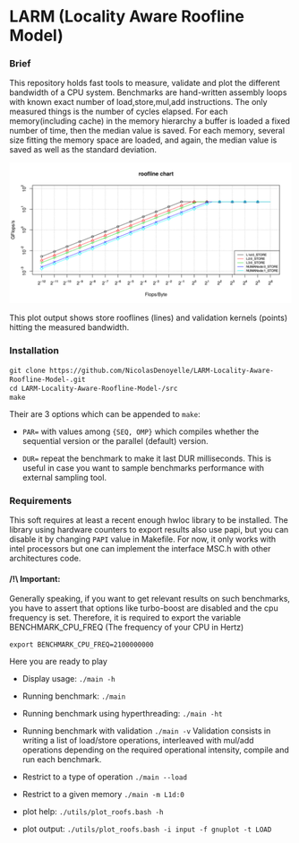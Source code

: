 # LARM (Locality Aware Roofline Model)
### Brief
This repository holds fast tools to measure, validate and plot the different bandwidth of a CPU system.
Benchmarks are hand-written assembly loops with known exact number of load,store,mul,add instructions.
The only measured things is the number of cycles elapsed. 
For each memory(including cache) in the memory hierarchy a buffer is loaded a fixed number of time, then the median value is saved.
For each memory, several size fitting the memory space are loaded, and again, the median value is saved as well as the standard deviation.

![](roofline_chart.png?raw=true)

This plot output shows store rooflines (lines) and validation kernels (points) hitting the measured bandwidth.

### Installation
```
git clone https://github.com/NicolasDenoyelle/LARM-Locality-Aware-Roofline-Model-.git
cd LARM-Locality-Aware-Roofline-Model-/src
make
```
Their are 3 options which can be appended to `make`:

* `PAR=` with values among `{SEQ, OMP}` which compiles whether the sequential version or the parallel (default) version.

* `DUR=` repeat the benchmark to make it last DUR milliseconds. This is useful in case you want to sample benchmarks performance with external sampling tool.



### Requirements

This soft requires at least a recent enough hwloc library to be installed.
The library using hardware counters to export results also use papi, but you can disable it by changing `PAPI` value in Makefile.
For now, it only works with intel processors but one can implement the interface MSC.h with other architectures code.

#### /!\ Important: 
Generally speaking, if you want to get relevant results on such benchmarks, you have to assert that options like turbo-boost are disabled and
the cpu frequency is set.
Therefore, it is required to export the variable BENCHMARK_CPU_FREQ (The frequency of your CPU in Hertz)
```
export BENCHMARK_CPU_FREQ=2100000000
```
Here you are ready to play

* Display usage: `./main -h`

* Running benchmark: `./main`

* Running benchmark using hyperthreading: `./main -ht`

* Running benchmark with validation `./main -v`
Validation consists in writing a list of load/store operations, interleaved with mul/add operations depending on the required operational intensity,
compile and run each benchmark.

* Restrict to a type of operation `./main --load`

* Restrict to a given memory `./main -m L1d:0`

* plot help: `./utils/plot_roofs.bash -h`

* plot output: `./utils/plot_roofs.bash -i input -f gnuplot -t LOAD`


